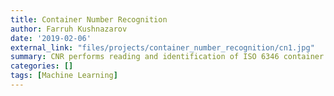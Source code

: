 ```yaml
---
title: Container Number Recognition
author: Farruh Kushnazarov
date: '2019-02-06'
external_link: "files/projects/container_number_recognition/cn1.jpg"
summary: CNR performs reading and identification of ISO 6346 container codes, in logistic ports and handling cranes. The intelligent system allows us to manage several lanes from a single post and perform access control and efficient recognition, not only of the containers but also of the trucks in charge of their transportation. CNR based on technologies deep learning, optical character recognition.
categories: []
tags: [Machine Learning]
---
```


